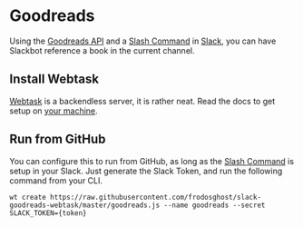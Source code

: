 # Goodreads

Using the [Goodreads API](https://www.goodreads.com/api/index) and a [Slash Command](https://api.slack.com/slash-commands) in [Slack](https://slack.com/), you can have Slackbot reference a book in the current channel.

## Install Webtask

[Webtask](https://webtask.io) is a backendless server, it is rather neat. Read the docs to get setup on [your machine](https://webtask.io/docs/101).

## Run from GitHub

You can configure this to run from GitHub, as long as the [Slash Command](https://{team}.slack.com/apps/manage/custom-integrations) is setup in your Slack. Just generate the Slack Token, and run the following command from your CLI.

    wt create https://raw.githubusercontent.com/frodosghost/slack-goodreads-webtask/master/goodreads.js --name goodreads --secret SLACK_TOKEN={token}
